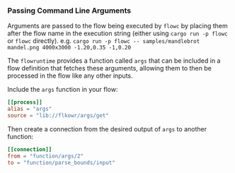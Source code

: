 ### Passing Command Line Arguments
Arguments are passed to the flow being executed by `flowc` by placing them after the flow name in 
the execution string (either using `cargo run -p flowc` or `flowc` directly). 
e.g. `cargo run -p flowc -- samples/mandlebrot mandel.png 4000x3000 -1.20,0.35 -1,0.20`

The `flowruntime` provides a function called `args` that can be included in a flow definition 
that fetches these arguments, allowing them to then be processed in the flow like any other inputs.

Include the `args` function in your flow:
```toml
[[process]]
alias = "args"
source = "lib://flkowr/args/get"
```

Then create a connection from the desired output of `args` to another function:
```toml
[[connection]]
from = "function/args/2"
to = "function/parse_bounds/input"
```